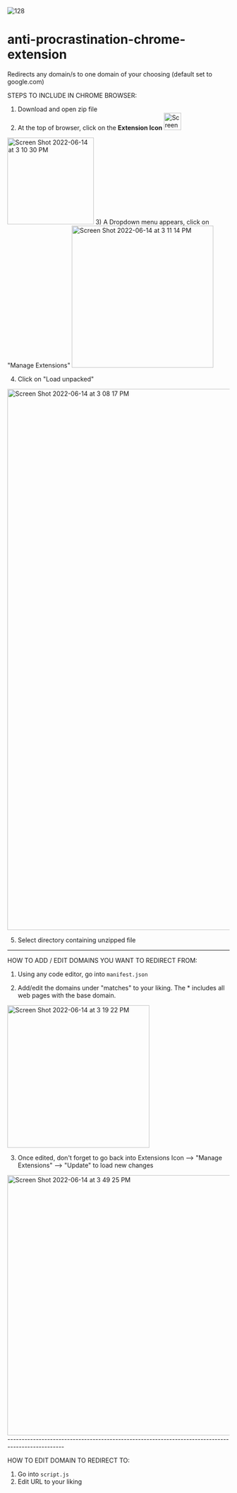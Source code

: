 ![128](https://user-images.githubusercontent.com/75242911/173700184-2c87415c-b49c-4a09-87c2-99d2e4e67f64.png)

# anti-procrastination-chrome-extension
Redirects any domain/s to one domain of your choosing (default set to google.com) 

 STEPS TO INCLUDE IN CHROME BROWSER:

1) Download and open zip file
2) At the top of browser, click on the **Extension Icon** <img width="39" alt="Screen Shot 2022-06-14 at 3 12 42 PM" src="https://user-images.githubusercontent.com/75242911/173698084-91384fb3-82fa-4768-8659-845a6b48c30c.png">

<img width="196" alt="Screen Shot 2022-06-14 at 3 10 30 PM" src="https://user-images.githubusercontent.com/75242911/173697837-6ec243ba-8ce2-4ebe-89bf-1c1b65d01f19.png">
3) A Dropdown menu appears, click on "Manage Extensions"
<img width="321" alt="Screen Shot 2022-06-14 at 3 11 14 PM" src="https://user-images.githubusercontent.com/75242911/173697915-43e83897-aa33-4b06-8457-823945d01564.png">

4) Click on "Load unpacked"
<img width="1223" alt="Screen Shot 2022-06-14 at 3 08 17 PM" src="https://user-images.githubusercontent.com/75242911/173697633-47762e87-d15d-412e-900d-672b00ca69db.png">

5) Select directory containing unzipped file 
------------------------------------------------------------------------------------



HOW TO ADD / EDIT DOMAINS YOU WANT TO REDIRECT FROM: 

1) Using any code editor, go into ```manifest.json``` 

2) Add/edit the domains under "matches" to your liking. 
The * includes all web pages with the base domain. 
<img width="322" alt="Screen Shot 2022-06-14 at 3 19 22 PM" src="https://user-images.githubusercontent.com/75242911/173698820-857bdaee-2497-4370-aaee-dfa5b2c1b8c2.png">

3) Once edited, don't forget to go back into Extensions Icon --> "Manage Extensions" --> "Update" to load new changes
<img width="588" alt="Screen Shot 2022-06-14 at 3 49 25 PM" src="https://user-images.githubusercontent.com/75242911/173701992-a5dd8d3f-0389-4fb3-9317-28be47fabe7d.png">
--------------------------------------------------------------------------------------------------

HOW TO EDIT DOMAIN TO REDIRECT TO:
1) Go into ```script.js```
2) Edit URL to your liking 
